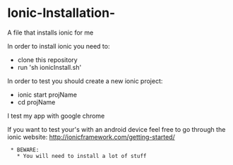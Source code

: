 # Ionic-Installation-
A file that installs ionic for me

In order to install ionic you need to:
   * clone this repository
   * run 'sh ionicInstall.sh'

In order to test you should create a new ionic project:

   * ionic start projName
   * cd projName

I test my app with google chrome

If you want to test your's with an android device
feel free to go through the ionic website:
     http://ionicframework.com/getting-started/

     * BEWARE:
       * You will need to install a lot of stuff
